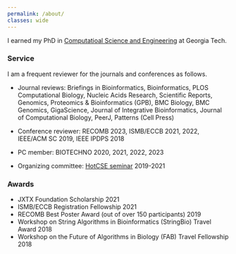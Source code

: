 ```yaml
---
permalink: /about/
classes: wide
---
```


I earned my PhD in [Computatioal Science and Engineering](https://www.cse.gatech.edu) at Georgia Tech.

### Service

I am a frequent reviewer for the journals and conferences as follows.

 - Journal reviews: Briefings in Bioinformatics, Bioinformatics, PLOS Computational Biology, Nucleic Acids Research, Scientific Reports, Genomics, Proteomics & Bioinformatics (GPB), BMC Biology, BMC Genomics, GigaScience, Journal of Integrative Bioinformatics, Journal of Computational Biology, PeerJ, Patterns (Cell Press)

 - Conference reviewer: RECOMB 2023, ISMB/ECCB 2021, 2022, IEEE/ACM SC 2019, IEEE IPDPS 2018

 - PC member: BIOTECHNO 2020, 2021, 2022, 2023

 - Organizing committee: [HotCSE seminar](http://hotcse.gatech.edu) 2019-2021

### Awards

 - JXTX Foundation Scholarship 2021
 - ISMB/ECCB Registration Fellowship 2021
 - RECOMB Best Poster Award (out of over 150 participants) 2019
 - Workshop on String Algorithms in Bioinformatics (StringBio) Travel Award 2018
 - Workshop on the Future of Algorithms in Biology (FAB) Travel Fellowship 2018
